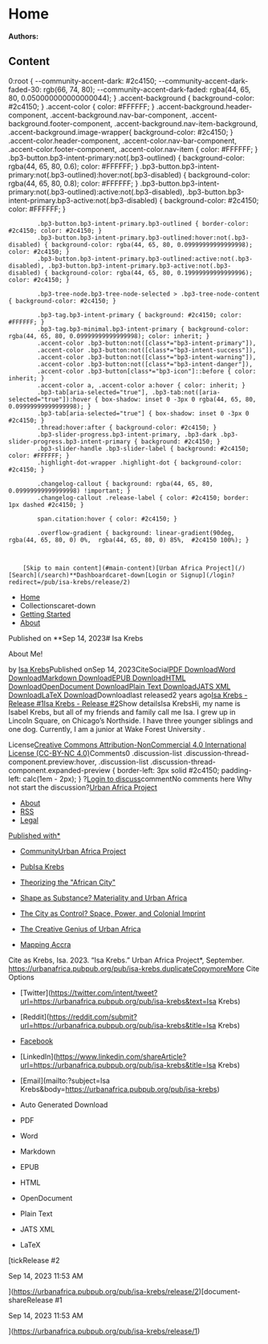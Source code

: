 # Home

**Authors:** 

## Content

0:root { 
			--community-accent-dark: #2c4150;
			--community-accent-dark-faded-30: rgb(66, 74, 80);
			--community-accent-dark-faded: rgba(44, 65, 80, 0.050000000000000044);
		}
			.accent-background { background-color: #2c4150; }
			.accent-color { color: #FFFFFF; }
			.accent-background.header-component, .accent-background.nav-bar-component, .accent-background.footer-component, .accent-background.nav-item-background, .accent-background.image-wrapper{ background-color: #2c4150; }
			.accent-color.header-component, .accent-color.nav-bar-component, .accent-color.footer-component, .accent-color.nav-item { color: #FFFFFF; }
			.bp3-button.bp3-intent-primary:not(.bp3-outlined) { background-color: rgba(44, 65, 80, 0.6); color: #FFFFFF; }
			.bp3-button.bp3-intent-primary:not(.bp3-outlined):hover:not(.bp3-disabled) { background-color: rgba(44, 65, 80, 0.8); color: #FFFFFF; }
			.bp3-button.bp3-intent-primary:not(.bp3-outlined):active:not(.bp3-disabled), .bp3-button.bp3-intent-primary.bp3-active:not(.bp3-disabled) { background-color: #2c4150; color: #FFFFFF; }

			.bp3-button.bp3-intent-primary.bp3-outlined { border-color: #2c4150; color: #2c4150; }
			.bp3-button.bp3-intent-primary.bp3-outlined:hover:not(.bp3-disabled) { background-color: rgba(44, 65, 80, 0.09999999999999998); color: #2c4150; }
			.bp3-button.bp3-intent-primary.bp3-outlined:active:not(.bp3-disabled), .bp3-button.bp3-intent-primary.bp3-active:not(.bp3-disabled) { background-color: rgba(44, 65, 80, 0.19999999999999996); color: #2c4150; }

			.bp3-tree-node.bp3-tree-node-selected > .bp3-tree-node-content { background-color: #2c4150; }

			.bp3-tag.bp3-intent-primary { background: #2c4150; color: #FFFFFF; }
			.bp3-tag.bp3-minimal.bp3-intent-primary { background-color: rgba(44, 65, 80, 0.09999999999999998); color: inherit; }
			.accent-color .bp3-button:not([class*="bp3-intent-primary"]),
			.accent-color .bp3-button:not([class*="bp3-intent-success"]),
			.accent-color .bp3-button:not([class*="bp3-intent-warning"]),
			.accent-color .bp3-button:not([class*="bp3-intent-danger"]),
			.accent-color .bp3-button[class*="bp3-icon"]::before { color: inherit; }
			.accent-color a, .accent-color a:hover { color: inherit; }
			.bp3-tab[aria-selected="true"], .bp3-tab:not([aria-selected="true"]):hover { box-shadow: inset 0 -3px 0 rgba(44, 65, 80, 0.09999999999999998); }
			.bp3-tab[aria-selected="true"] { box-shadow: inset 0 -3px 0 #2c4150; }
			.thread:hover:after { background-color: #2c4150; }
			.bp3-slider-progress.bp3-intent-primary, .bp3-dark .bp3-slider-progress.bp3-intent-primary { background: #2c4150; }
			.bp3-slider-handle .bp3-slider-label { background: #2c4150; color: #FFFFFF; }
			.highlight-dot-wrapper .highlight-dot { background-color: #2c4150; }

			.changelog-callout { background: rgba(44, 65, 80, 0.09999999999999998) !important; }
			.changelog-callout .release-label { color: #2c4150; border: 1px dashed #2c4150; }

			span.citation:hover { color: #2c4150; }

			.overflow-gradient { background: linear-gradient(90deg, rgba(44, 65, 80, 0) 0%,  rgba(44, 65, 80, 0) 85%,  #2c4150 100%); }

			
			
		[Skip to main content](#main-content)[Urban Africa Project](/)[Search](/search)**Dashboardcaret-down[Login or Signup](/login?redirect=/pub/isa-krebs/release/2)
- [Home](/)
- Collectionscaret-down
- [Getting Started](/getting-started)
- [About](/about)

Published on **Sep 14, 2023# Isa Krebs

About Me!

by [Isa Krebs](/user/isa-krebs)Published onSep 14, 2023CiteSocial[PDF Download](#)[Word Download](#)[Markdown Download](#)[EPUB Download](#)[HTML Download](#)[OpenDocument Download](#)[Plain Text Download](#)[JATS XML Download](#)[LaTeX Download](#)Downloadlast released2 years ago[Isa Krebs - Release #1](https://urbanafrica.pubpub.org/pub/isa-krebs/release/1)[Isa Krebs - Release #2](https://urbanafrica.pubpub.org/pub/isa-krebs/release/2)Show detailsIsa KrebsHi, my name is Isabel Krebs, but all of my friends and family call me Isa. I grew up in Lincoln Square, on Chicago’s Northside. I have three younger siblings and one dog. Currently, I am a junior at Wake Forest University . 

License[Creative Commons Attribution-NonCommercial 4.0 International License (CC-BY-NC 4.0)](https://creativecommons.org/licenses/by-nc/4.0/)Comments0
					.discussion-list .discussion-thread-component.preview:hover,
					.discussion-list .discussion-thread-component.expanded-preview {
						border-left: 3px solid #2c4150;
						padding-left: calc(1em - 2px);
					}
				?[Login to discuss](/login?redirect=/pub/isa-krebs/release/2)commentNo comments here Why not start the discussion?[Urban Africa Project](/)
- [About](/about)
- [RSS](/rss.xml)
- [Legal](/legal)

[Published with*](https://www.pubpub.org)
- [CommunityUrban Africa Project](/dash)
- [PubIsa Krebs](/dash/pub/isa-krebs)

- [Theorizing the "African City"](/theorizing-the-african-city)
- [Shape as Substance? Materiality and Urban Africa](/shape-as-substance)
- [The City as Control? Space, Power, and Colonial Imprint](/the-city-as-control-space-power-and-colonial-imprint)
- [The Creative Genius of Urban Africa](/the-creative-genius-of-urban-africa)
- [Mapping Accra](/mapping-accra)

Cite as  Krebs, Isa. 2023. “Isa Krebs.” Urban Africa Project*, September. https://urbanafrica.pubpub.org/pub/isa-krebs.duplicateCopymoreMore Cite Options
- [Twitter](https://twitter.com/intent/tweet?url=https://urbanafrica.pubpub.org/pub/isa-krebs&text=Isa Krebs)
- [Reddit](https://reddit.com/submit?url=https://urbanafrica.pubpub.org/pub/isa-krebs&title=Isa Krebs)
- [Facebook](https://www.facebook.com/sharer.php?u=https://urbanafrica.pubpub.org/pub/isa-krebs)
- [LinkedIn](https://www.linkedin.com/shareArticle?url=https://urbanafrica.pubpub.org/pub/isa-krebs&title=Isa Krebs)
- [Email](mailto:?subject=Isa Krebs&body=https://urbanafrica.pubpub.org/pub/isa-krebs)

- Auto Generated Download
- PDF
- Word
- Markdown
- EPUB
- HTML
- OpenDocument
- Plain Text
- JATS XML
- LaTeX

[tickRelease #2

Sep 14, 2023 11:53 AM

](https://urbanafrica.pubpub.org/pub/isa-krebs/release/2)[document-shareRelease #1

Sep 14, 2023 11:53 AM

](https://urbanafrica.pubpub.org/pub/isa-krebs/release/1)